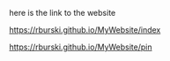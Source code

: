 here is the link to the website

https://rburski.github.io/MyWebsite/index


https://rburski.github.io/MyWebsite/pin
